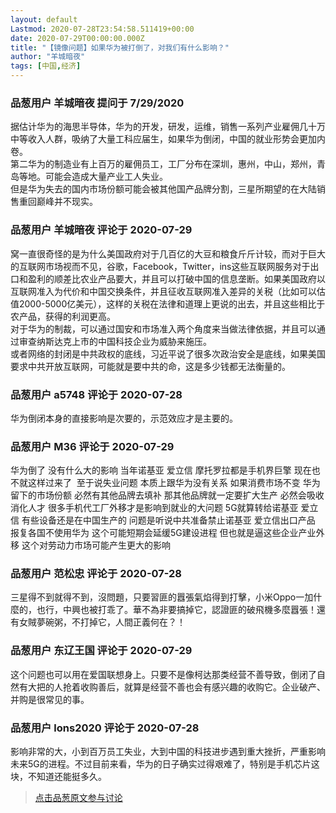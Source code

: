 ```yaml
---
layout: default
Lastmod: 2020-07-28T23:54:58.511419+00:00
date: 2020-07-29T00:00:00.000Z
title: "【镜像问题】如果华为被打倒了，对我们有什么影响？"
author: "羊城暗夜"
tags: [中国,经济]
---
```



### 品葱用户 **羊城暗夜** 提问于 7/29/2020
    
据估计华为的海思半导体，华为的开发，研发，运维，销售一系列产业雇佣几十万中等收入人群，吸纳了大量工科应届生，如果华为倒闭，中国的就业形势会更加内卷。  
第二华为的制造业有上百万的雇佣员工，工厂分布在深圳，惠州，中山，郑州，青岛等地。可能会造成大量产业工人失业。  
但是华为失去的国内市场份额可能会被其他国产品牌分割，三星所期望的在大陆销售重回巅峰并不现实。
    
                

### 品葱用户 **羊城暗夜** 评论于 2020-07-29
        
窝一直很奇怪的是为什么美国政府对于几百亿的大豆和粮食斤斤计较，而对于巨大的互联网市场视而不见，谷歌，Facebook，Twitter，ins这些互联网服务对于出口和盈利的顺差比农业产品要大，并且可以打破中国的信息垄断。如果美国政府以互联网准入为代价和中国交换条件，并且征收互联网准入差异的关税（比如可以估值2000-5000亿美元），这样的关税在法律和道理上更说的出去，并且这些相比于农产品，获得的利润更高。  
对于华为的制裁，可以通过国安和市场准入两个角度来当做法律依据，并且可以通过审查纳斯达克上市的中国科技企业为威胁来施压。  
或者网络的封闭是中共政权的底线，习近平说了很多次政治安全是底线，如果美国要求中共开放互联网，可能就是要中共的命，这是多少钱都无法衡量的。
        
                

### 品葱用户 **a5748** 评论于 2020-07-28
        
华为倒闭本身的直接影响是次要的，示范效应才是主要的。
        
                

### 品葱用户 **M36** 评论于 2020-07-29
        
华为倒了 没有什么大的影响 当年诺基亚 爱立信 摩托罗拉都是手机界巨擎 现在也不就这样过来了  至于说失业问题 本质上跟华为没有关系 如果消费市场不变 华为留下的市场份额 必然有其他品牌去填补 那其他品牌就一定要扩大生产 必然会吸收消化人才 很多手机代工厂外移才是影响到就业的大问题 5G就算转给诺基亚 爱立信 有些设备还是在中国生产的 问题是听说中共准备禁止诺基亚 爱立信出口产品 报复各国不使用华为 这个可能短期会延缓5G建设进程 但也就是逼这些企业产业外移 这个对劳动力市场可能产生更大的影响
        
                

### 品葱用户 **范松忠** 评论于 2020-07-28
        
三星得不到就得不到，沒問題，只要習匪的囂張氣焰得到打擊，小米Oppo一加什麼的，也行，中興也被打乖了。華不為非要搞掉它，認證匪的破飛機多麼囂張！還有女賊夢碗粥，不打掉它，人間正義何在？！
        
                

### 品葱用户 **东辽王国** 评论于 2020-07-29
        
这个问题也可以用在爱国联想身上。只要不是像柯达那类经营不善导致，倒闭了自然有大把的人抢着收购善后，就算是经营不善也会有感兴趣的收购它。企业破产、并购是很常见的事。
        
                

### 品葱用户 **lons2020** 评论于 2020-07-28
        
影响非常的大，小到百万员工失业，大到中国的科技进步遇到重大挫折，严重影响未来5G的进程。不过目前来看，华为的日子确实过得艰难了，特别是手机芯片这块，不知道还能挺多久。
        
                





> [点击品葱原文参与讨论](https://pincong.rocks/question/29087)

